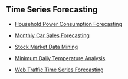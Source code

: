 
<h2 align='left'> Time Series Forecasting </h2>

- <a href="https://nbviewer.jupyter.org/github/Kearlay/time_series/blob/master/household_electricity_consumption.ipynb">Household Power Consumption Forecasting</a><br>

- <a href="https://nbviewer.jupyter.org/github/Kearlay/time_series/blob/master/monthly_car_sales.ipynb">Monthly Car Sales Forecasting
</a><br>

- <a href="https://nbviewer.jupyter.org/github/Kearlay/market_data_mining/blob/master/market_data_mining.ipynb">Stock Market Data Mining</a><br> 

- <a href="https://nbviewer.jupyter.org/github/Kearlay/time_series/blob/master/minimum_daily_temp.ipynb">Minimum Daily Temperature Analysis
</a><br>

- <a href="https://nbviewer.jupyter.org/github/Kearlay/time_series/blob/master/wikipedia.ipynb">Web Traffic Time Series Forecasting
</a><br>

